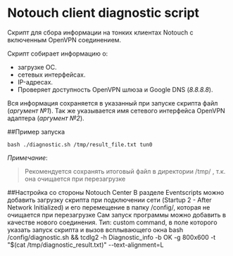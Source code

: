 # Notouch client diagnostic script
Скрипт для сбора информации на тонких клиентах Notouch с включенным OpenVPN соединением.

Скрипт собирает информацию о:
* загрузке ОС. 
* сетевых интерфейсах. 
* IP-адресах.
* Проверяет доступность OpenVPN шлюза и Google DNS (*8.8.8.8*).

Вся информация сохраняется в указанный при запуске скрипта файл (_аргумент №1_).
Так же указывается имя сетевого интерфейса OpenVPN адаптера (_аргумент №2_).

##Пример запуска
```shell
bash ./diagnostic.sh /tmp/result_file.txt tun0
```
*Примечание*:
> Рекомендуется сохранять итоговый файл в директории /tmp/ , т.к. она очищается при перезагрузке

##Настройка со стороны Notouch Center
В разделе Eventscripts можно добавить загрузку скрипта при подключении сети (Startup 2 - After Network Initialized) и его перемещение в папку /config/, которая не очищается при перезагрузке
Сам запуск программы можно добавить в качестве нового соединения. Тип: custom command, в поле которого указать запуск скрипта и вызов всплывающего окна
bash /config/diagnostic.sh && tcdlg2 -h Diagnostic_info -b OK -g 800x600 -t "$(cat /tmp/diagnostic_result.txt)" --text-alignment=L